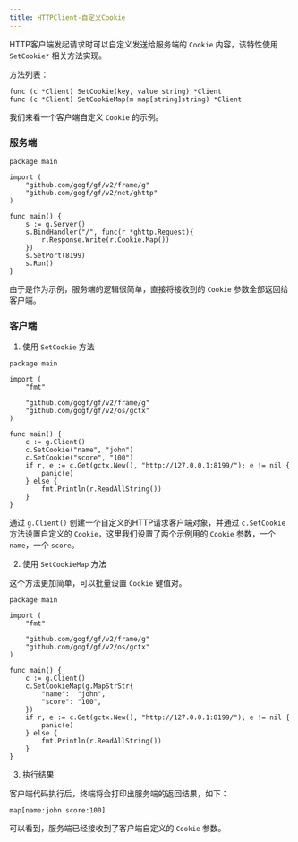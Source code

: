 ```yaml
---
title: HTTPClient-自定义Cookie
---
```


HTTP客户端发起请求时可以自定义发送给服务端的 `Cookie` 内容，该特性使用 `SetCookie*` 相关方法实现。

方法列表：

```
func (c *Client) SetCookie(key, value string) *Client
func (c *Client) SetCookieMap(m map[string]string) *Client
```

我们来看一个客户端自定义 `Cookie` 的示例。

### 服务端

```
package main

import (
    "github.com/gogf/gf/v2/frame/g"
    "github.com/gogf/gf/v2/net/ghttp"
)

func main() {
    s := g.Server()
    s.BindHandler("/", func(r *ghttp.Request){
        r.Response.Write(r.Cookie.Map())
    })
    s.SetPort(8199)
    s.Run()
}
```

由于是作为示例，服务端的逻辑很简单，直接将接收到的 `Cookie` 参数全部返回给客户端。

### 客户端

1. 使用 `SetCookie` 方法









```
package main

import (
   	"fmt"

   	"github.com/gogf/gf/v2/frame/g"
   	"github.com/gogf/gf/v2/os/gctx"
)

func main() {
   	c := g.Client()
   	c.SetCookie("name", "john")
   	c.SetCookie("score", "100")
   	if r, e := c.Get(gctx.New(), "http://127.0.0.1:8199/"); e != nil {
   		panic(e)
   	} else {
   		fmt.Println(r.ReadAllString())
   	}
}
```





通过 `g.Client()` 创建一个自定义的HTTP请求客户端对象，并通过 `c.SetCookie` 方法设置自定义的 `Cookie`，这里我们设置了两个示例用的 `Cookie` 参数，一个 `name`，一个 `score`。

2. 使用 `SetCookieMap` 方法

这个方法更加简单，可以批量设置 `Cookie` 键值对。









```
package main

import (
   	"fmt"

   	"github.com/gogf/gf/v2/frame/g"
   	"github.com/gogf/gf/v2/os/gctx"
)

func main() {
   	c := g.Client()
   	c.SetCookieMap(g.MapStrStr{
   		"name":  "john",
   		"score": "100",
   	})
   	if r, e := c.Get(gctx.New(), "http://127.0.0.1:8199/"); e != nil {
   		panic(e)
   	} else {
   		fmt.Println(r.ReadAllString())
   	}
}
```

3. 执行结果

客户端代码执行后，终端将会打印出服务端的返回结果，如下：









```
map[name:john score:100]
```





可以看到，服务端已经接收到了客户端自定义的 `Cookie` 参数。